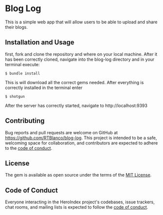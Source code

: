 # Blog Log 
This is a simple web app that will allow users to be able to upload and share their blogs.

## Installation and Usage
first, fork and clone the repository and where on your local machine. After it has been correctly cloned, navigate into the blog-log directory and in your terminal execute:

    $ bundle install 

This is will download all the correct gems needed. After everything is correctly installed in  the terminal enter 
  
    $ shotgun
  
After the server has correctly started, navigate to http://localhost:9393

## Contributing

Bug reports and pull requests are welcome on GitHub at https://github.com/RTBlanco/blog-log. This project is intended to be a safe, welcoming space for collaboration, and contributors are expected to adhere to the [code of conduct](https://github.com/RTBlanco/blog-log/blob/main/CODE_OF_CONDUCT.md).


## License

The gem is available as open source under the terms of the [MIT License](https://opensource.org/licenses/MIT).

## Code of Conduct

Everyone interacting in the HeroIndex project's codebases, issue trackers, chat rooms, and mailing lists is expected to follow the [code of conduct](https://github.com/RTBlanco/blog-log/blob/main/CODE_OF_CONDUCT.md).
